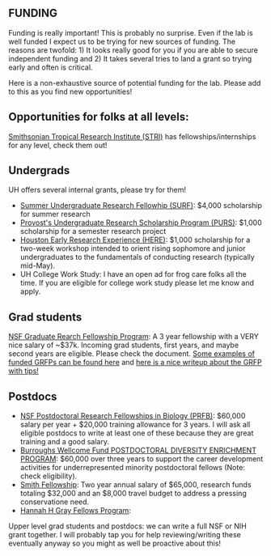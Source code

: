 ## FUNDING

Funding is really important! This is probably no surprise. Even if the lab is well funded I expect us to be trying for new sources of funding. The reasons are twofold: 1) It looks really good for you if you are able to secure independent funding and 2) It takes several tries to land a grant so trying early and often is critical.

Here is a non-exhaustive source of potential funding for the lab. Please add to this as you find new opportunities!

## Opportunities for folks at all levels:
[Smithsonian Tropical Research Institute (STRI)](https://stri.si.edu/academic-programs) has fellowships/internships for any level, check them out!

## Undergrads

UH offers several internal grants, please try for them!

* [Summer Undergraduate Research Fellowhip (SURF)](https://uh.edu/honors/undergraduate-research/our-programs/surf/): $4,000 scholarship for summer research
* [Provost's Undergraduate Research Scholarship Program (PURS)](https://uh.edu/honors/undergraduate-research/our-programs/purs/): $1,000 scholarship for a semester research project
* [Houston Early Research Experience (HERE)](https://uh.edu/honors/undergraduate-research/our-programs/here/): $1,000 scholarship for a two-week workshop intended to orient rising sophomore and junior undergraduates to the fundamentals of conducting research (typically mid-May).
* UH College Work Study: I have an open ad for frog care folks all the time. If you are eligible for college work study please let me know and apply.

## Grad students

[NSF Graduate Rearch Fellowship Program](https://www.nsf.gov/pubs/2023/nsf23605/nsf23605.htm): A 3 year fellowship with a VERY nice salary of ~$37k. Incoming grad students, first years, and maybe second years are eligible. Please check the document. [Some examples of funded GRFPs can be found here](https://github.com/ybrandvain/GRFP) and [here is a nice writeup about the GRFP with tips!](https://www.alexhunterlang.com/nsf-fellowship)

## Postdocs

* [NSF Postdoctoral Research Fellowships in Biology (PRFB)](https://www.nsf.gov/pubs/2023/nsf23620/nsf23620.htm): $60,000 salary per year + $20,000 training allowance for 3 years. I will ask all eligible postdocs to write at least one of these because they are great training and a good salary.
* [Burroughs Wellcome Fund POSTDOCTORAL DIVERSITY ENRICHMENT PROGRAM](https://www.bwfund.org/funding-opportunities/diversity-in-science/postdoctoral-enrichment-program/): $60,000 over three years to support the career development activities for underrepresented minority postdoctoral fellows (Note: check eligibility).
* [Smith Fellowship](https://conbio.org/mini-sites/smith-fellows/about-the-program/program-details/): Two year annual salary of $65,000, research funds totaling $32,000 and an $8,000 travel budget to address a pressing conservatione need.
* [Hannah H Gray Fellows Program](https://www.hhmi.org/programs/hanna-h-gray-fellows-program#Overview): 

Upper level grad students and postdocs: we can write a full NSF or NIH grant together. I will probably tap you for help reviewing/writing these eventually anyway so you might as well be proactive about this!
